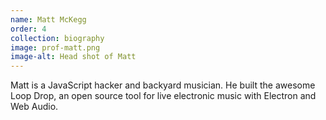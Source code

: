 ```yaml
---
name: Matt McKegg
order: 4
collection: biography
image: prof-matt.png
image-alt: Head shot of Matt
---
```

Matt is a JavaScript hacker and backyard musician. He built the awesome Loop Drop, an open source tool for live electronic music with Electron and Web Audio.